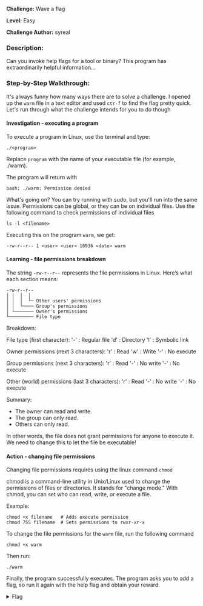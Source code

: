 **Challenge:** Wave a flag

**Level:** Easy

**Challenge Author:** syreal

### Description: 
Can you invoke help flags for a tool or binary? This program has extraordinarily helpful information...

### Step-by-Step Walkthrough:
It's always funny how many ways there are to solve a challenge. I opened up the `warm` file in a text editor and used `ctr-f` to find the flag pretty quick. Let's run through what the challenge intends for you to do though

#### Investigation - executing a program
To execute a program in Linux, use the terminal and type:

`./<program>`

Replace `program` with the name of your executable file (for example, ./warm). 

The program will return with

`bash: ./warm: Permission denied`

What's going on? You can try running with sudo, but you'll run into the same issue. Permissions can be global, or they can be on individual files. Use the following command to check permissions of individual files

`ls -l <filename>`

Executing this on the program `warm`, we get:

`-rw-r--r-- 1 <user> <user> 10936 <date> warm`

#### Learning - file permissions breakdown

The string `-rw-r--r--` represents the file permissions in Linux. Here’s what each section means:
```
-rw-r--r--
│ │  │  │
│ │  │  └─ Other users' permissions
│ │  └──── Group's permissions
│ └─────── Owner's permissions
└───────── File type
```

Breakdown:

File type (first character):
'-' : Regular file
'd' : Directory
'l' : Symbolic link

Owner permissions (next 3 characters):
'r' : Read
'w' : Write
'-' : No execute

Group permissions (next 3 characters):
'r' : Read
'-' : No write
'-' : No execute

Other (world) permissions (last 3 characters):
'r' : Read
'-' : No write
'-' : No execute

Summary:
* The owner can read and write.
* The group can only read.
* Others can only read.

In other words, the file does not grant permissions for anyone to execute it. We need to change this to let the file be executable!

#### Action - changing file permissions
Changing file permissions requires using the linux command `chmod`

chmod is a command-line utility in Unix/Linux used to change the permissions of files or directories. It stands for "change mode." With chmod, you can set who can read, write, or execute a file.

Example:
```
chmod +x filename   # Adds execute permission
chmod 755 filename  # Sets permissions to rwxr-xr-x
```

To change the file permissions for the `warm` file, run the following command

`chmod +x warm`

Then run:

`./warm`

Finally, the program successfully executes. The program asks you to add a flag, so run it again with the help flag and obtain your reward.

<details><summary>Flag</summary>
    <pre>
    picoCTF{b1scu1ts_4nd_gr4vy_616f7182}
    </pre>
   </details>